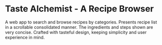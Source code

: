 # Taste Alchemist - A Recipe Browser

A web app to search and browse recipes by categories. Presents recipe list in a scrollable consolidated manner. The ingredients and steps shown are very concise. Crafted with tasteful design, keeping simplicity and user experience in mind.
